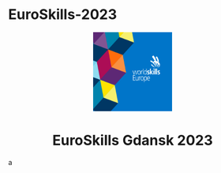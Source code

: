 # EuroSkills-2023

<p align="center">
  <a href="www.google.com">
    <img src="./img/Logo_WS_Europe.png" alt="EuroSkills Gdansk 2023" width="160" height="160">
  </a>
  <h1 align="center">EuroSkills Gdansk 2023</h1>
</p>a